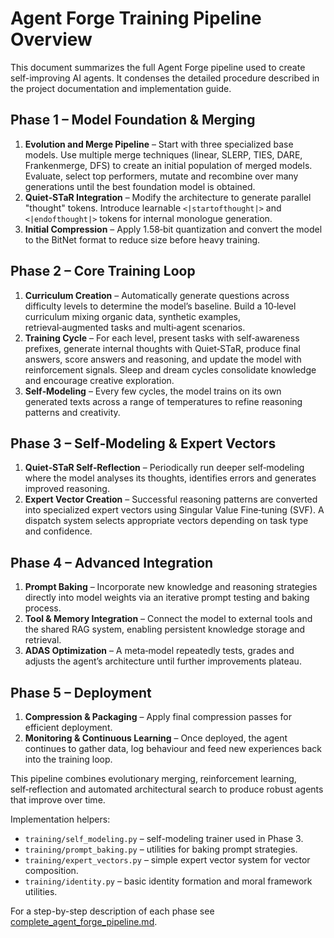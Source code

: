 # Agent Forge Training Pipeline Overview

This document summarizes the full Agent Forge pipeline used to create self-improving AI agents. It condenses the detailed procedure described in the project documentation and implementation guide.

## Phase 1 – Model Foundation & Merging
1. **Evolution and Merge Pipeline** – Start with three specialized base models. Use multiple merge techniques (linear, SLERP, TIES, DARE, Frankenmerge, DFS) to create an initial population of merged models. Evaluate, select top performers, mutate and recombine over many generations until the best foundation model is obtained.
2. **Quiet‑STaR Integration** – Modify the architecture to generate parallel "thought" tokens. Introduce learnable `<|startofthought|>` and `<|endofthought|>` tokens for internal monologue generation.
3. **Initial Compression** – Apply 1.58‑bit quantization and convert the model to the BitNet format to reduce size before heavy training.

## Phase 2 – Core Training Loop
1. **Curriculum Creation** – Automatically generate questions across difficulty levels to determine the model’s baseline. Build a 10‑level curriculum mixing organic data, synthetic examples, retrieval‑augmented tasks and multi‑agent scenarios.
2. **Training Cycle** – For each level, present tasks with self‑awareness prefixes, generate internal thoughts with Quiet‑STaR, produce final answers, score answers and reasoning, and update the model with reinforcement signals. Sleep and dream cycles consolidate knowledge and encourage creative exploration.
3. **Self‑Modeling** – Every few cycles, the model trains on its own generated texts across a range of temperatures to refine reasoning patterns and creativity.

## Phase 3 – Self‑Modeling & Expert Vectors
1. **Quiet‑STaR Self‑Reflection** – Periodically run deeper self‑modeling where the model analyses its thoughts, identifies errors and generates improved reasoning.
2. **Expert Vector Creation** – Successful reasoning patterns are converted into specialized expert vectors using Singular Value Fine‑tuning (SVF). A dispatch system selects appropriate vectors depending on task type and confidence.

## Phase 4 – Advanced Integration
1. **Prompt Baking** – Incorporate new knowledge and reasoning strategies directly into model weights via an iterative prompt testing and baking process.
2. **Tool & Memory Integration** – Connect the model to external tools and the shared RAG system, enabling persistent knowledge storage and retrieval.
3. **ADAS Optimization** – A meta‑model repeatedly tests, grades and adjusts the agent’s architecture until further improvements plateau.

## Phase 5 – Deployment
1. **Compression & Packaging** – Apply final compression passes for efficient deployment.
2. **Monitoring & Continuous Learning** – Once deployed, the agent continues to gather data, log behaviour and feed new experiences back into the training loop.

This pipeline combines evolutionary merging, reinforcement learning, self‑reflection and automated architectural search to produce robust agents that improve over time.

Implementation helpers:
- `training/self_modeling.py` – self-modeling trainer used in Phase 3.
- `training/prompt_baking.py` – utilities for baking prompt strategies.
- `training/expert_vectors.py` – simple expert vector system for vector composition.
- `training/identity.py` – basic identity formation and moral framework utilities.

For a step-by-step description of each phase see [complete_agent_forge_pipeline.md](complete_agent_forge_pipeline.md).
